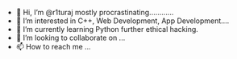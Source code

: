- 👋 Hi, I’m @r1turaj mostly procrastinating............
- 👀 I’m interested in C++, Web Development, App Development....
- 🌱 I’m currently learning Python further ethical hacking.
- 💞️ I’m looking to collaborate on ...
- 📫 How to reach me ...

<!---
r1turaj/r1turaj is a ✨ special ✨ repository because its `README.md` (this file) appears on your GitHub profile.
You can click the Preview link to take a look at your changes.
--->
